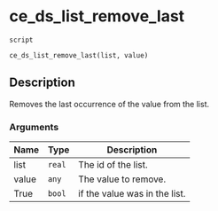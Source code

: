 # ce_ds_list_remove_last
`script`
```gml
ce_ds_list_remove_last(list, value)
```

## Description
Removes the last occurrence of the value from the list.

### Arguments
| Name | Type | Description |
| ---- | ---- | ----------- |
| list | `real` | The id of the list. |
| value | `any` | The value to remove. |
| True | `bool` | if the value was in the list. |